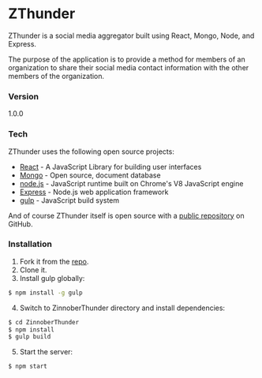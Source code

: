 
# ZThunder

ZThunder is a social media aggregator built using React, Mongo, Node, and Express.

The purpose of the application is to provide a method for members of an organization to share their social media contact information with the other members of the organization.

### Version
1.0.0

### Tech

ZThunder uses the following open source projects:

* [React] - A JavaScript Library for building user interfaces
* [Mongo] - Open source, document database
* [node.js] - JavaScript runtime built on Chrome's V8 JavaScript engine
* [Express] - Node.js web application framework
* [gulp] - JavaScript build system


And of course ZThunder itself is open source with a [public repository][repo] on GitHub.

### Installation

1. Fork it from the [repo].
2. Clone it.
3. Install gulp globally:
```sh
$ npm install -g gulp
```
4. Switch to ZinnoberThunder directory and install dependencies:
```sh
$ cd ZinnoberThunder
$ npm install
$ gulp build
```
5. Start the server:
```
$ npm start
```

   [React]: <https://facebook.github.io/react/>
   [repo]: <https://github.com/ZinnoberThunder/ZinnoberThunder>
   [Mongo]: https://www.mongodb.org/
   [node.js]: <http://nodejs.org>
   [express]: <http://expressjs.com>
   [Gulp]: <http://gulpjs.com>
